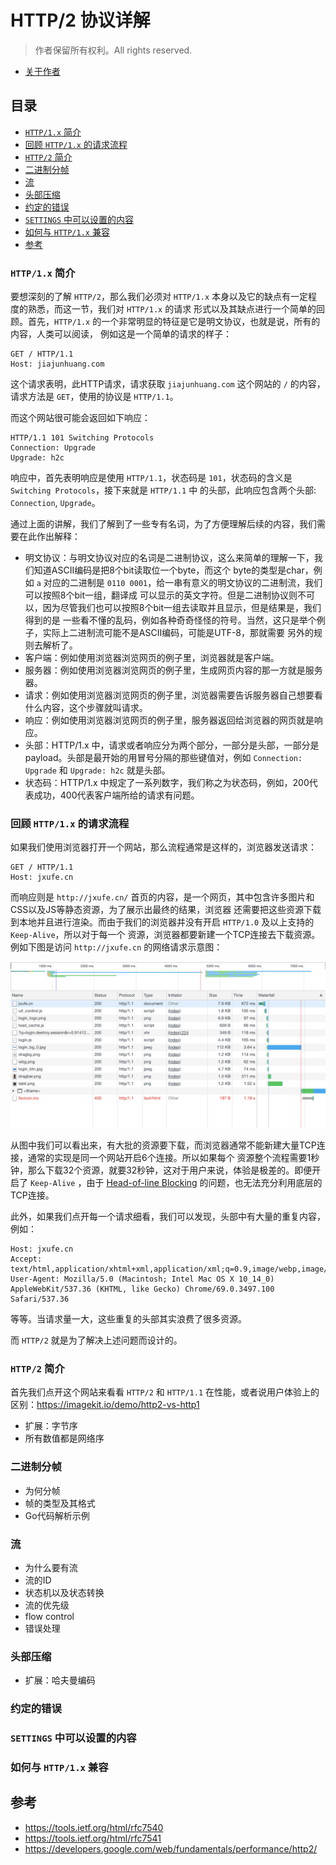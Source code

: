 # HTTP/2 协议详解

> 作者保留所有权利。All rights reserved.

- [关于作者](https://jiajunhuang.com/aboutme)

## 目录

* [`HTTP/1.x` 简介](#http1x-简介)
* [回顾 `HTTP/1.x` 的请求流程](#回顾-http1x-的请求流程)
* [`HTTP/2` 简介](#http2-简介)
* [二进制分帧](#二进制分帧)
* [流](#流)
* [头部压缩](#头部压缩)
* [约定的错误](#约定的错误)
* [`SETTINGS` 中可以设置的内容](#settings-中可以设置的内容)
* [如何与 `HTTP/1.x` 兼容](#如何与-http1x-兼容)
* [参考](#参考)

### `HTTP/1.x` 简介

要想深刻的了解 `HTTP/2`，那么我们必须对 `HTTP/1.x` 本身以及它的缺点有一定程度的熟悉，而这一节，我们对 `HTTP/1.x` 的请求
形式以及其缺点进行一个简单的回顾。首先，`HTTP/1.x` 的一个非常明显的特征是它是明文协议，也就是说，所有的内容，人类可以阅读，
例如这是一个简单的请求的样子：

```
GET / HTTP/1.1
Host: jiajunhuang.com
```

这个请求表明，此HTTP请求，请求获取 `jiajunhuang.com` 这个网站的 `/` 的内容，请求方法是 `GET`，使用的协议是 `HTTP/1.1`。

而这个网站很可能会返回如下响应：

```
HTTP/1.1 101 Switching Protocols
Connection: Upgrade
Upgrade: h2c
```

响应中，首先表明响应是使用 `HTTP/1.1`，状态码是 `101`，状态码的含义是 `Switching Protocols`，接下来就是 `HTTP/1.1` 中
的头部，此响应包含两个头部: `Connection`, `Upgrade`。

通过上面的讲解，我们了解到了一些专有名词，为了方便理解后续的内容，我们需要在此作出解释：

- 明文协议：与明文协议对应的名词是二进制协议，这么来简单的理解一下，我们知道ASCII编码是把8个bit读取位一个byte，而这个
byte的类型是char，例如 `a` 对应的二进制是 `0110 0001`，给一串有意义的明文协议的二进制流，我们可以按照8个bit一组，翻译成
可以显示的英文字符。但是二进制协议则不可以，因为尽管我们也可以按照8个bit一组去读取并且显示，但是结果是，我们得到的是
一些看不懂的乱码，例如各种奇奇怪怪的符号。当然，这只是举个例子，实际上二进制流可能不是ASCII编码，可能是UTF-8，那就需要
另外的规则去解析了。
- 客户端：例如使用浏览器浏览网页的例子里，浏览器就是客户端。
- 服务器：例如使用浏览器浏览网页的例子里，生成网页内容的那一方就是服务器。
- 请求：例如使用浏览器浏览网页的例子里，浏览器需要告诉服务器自己想要看什么内容，这个步骤就叫请求。
- 响应：例如使用浏览器浏览网页的例子里，服务器返回给浏览器的网页就是响应。
- 头部：HTTP/1.x 中，请求或者响应分为两个部分，一部分是头部，一部分是payload。头部是最开始的用冒号分隔的那些键值对，例如
`Connection: Upgrade` 和 `Upgrade: h2c` 就是头部。
- 状态码：HTTP/1.x 中规定了一系列数字，我们称之为状态码，例如，200代表成功，400代表客户端所给的请求有问题。

### 回顾 `HTTP/1.x` 的请求流程

如果我们使用浏览器打开一个网站，那么流程通常是这样的，浏览器发送请求：

```
GET / HTTP/1.1
Host: jxufe.cn
```

而响应则是 `http://jxufe.cn/` 首页的内容，是一个网页，其中包含许多图片和CSS以及JS等静态资源，为了展示出最终的结果，浏览器
还需要把这些资源下载到本地并且进行渲染。而由于我们的浏览器并没有开启 `HTTP/1.0` 及以上支持的 `Keep-Alive`，所以对于每一个
资源，浏览器都要新建一个TCP连接去下载资源。例如下图是访问 `http://jxufe.cn` 的网络请求示意图：

![](./img/http1.1.png)

从图中我们可以看出来，有大批的资源要下载，而浏览器通常不能新建大量TCP连接，通常的实现是同一个网站开启6个连接。所以如果每个
资源整个流程需要1秒钟，那么下载32个资源，就要32秒钟，这对于用户来说，体验是极差的。即便开启了 `Keep-Alive` ，由于
[Head-of-line Blocking](https://en.wikipedia.org/wiki/Head-of-line_blocking) 的问题，也无法充分利用底层的TCP连接。

此外，如果我们点开每一个请求细看，我们可以发现，头部中有大量的重复内容，例如：

```
Host: jxufe.cn
Accept: text/html,application/xhtml+xml,application/xml;q=0.9,image/webp,image/apng,*/*;q=0.8
User-Agent: Mozilla/5.0 (Macintosh; Intel Mac OS X 10_14_0) AppleWebKit/537.36 (KHTML, like Gecko) Chrome/69.0.3497.100 Safari/537.36
```

等等。当请求量一大，这些重复的头部其实浪费了很多资源。

而 `HTTP/2` 就是为了解决上述问题而设计的。

### `HTTP/2` 简介

首先我们点开这个网站来看看 `HTTP/2` 和 `HTTP/1.1` 在性能，或者说用户体验上的区别：https://imagekit.io/demo/http2-vs-http1

- 扩展：字节序
- 所有数值都是网络序

### 二进制分帧

- 为何分帧
- 帧的类型及其格式
- Go代码解析示例

### 流

- 为什么要有流
- 流的ID
- 状态机以及状态转换
- 流的优先级
- flow control
- 错误处理

### 头部压缩

- 扩展：哈夫曼编码

### 约定的错误

### `SETTINGS` 中可以设置的内容

### 如何与 `HTTP/1.x` 兼容

## 参考

- https://tools.ietf.org/html/rfc7540
- https://tools.ietf.org/html/rfc7541
- https://developers.google.com/web/fundamentals/performance/http2/
